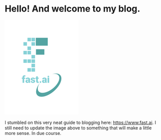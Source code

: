# Hello! And welcome to my blog. 

<!-- Edit the `index.md` file to change this content. All pages on the blog, including this one, use [Markdown](https://guides.github.com/features/mastering-markdown/). You can include images:
 -->
![Image of fast.ai logo](images/logo.png)

I stumbled on this very neat guide to blogging here: https://www.fast.ai.  I still need to update the image above to something that 
will make a little more sense.  In due course.  
